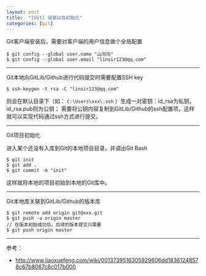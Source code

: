 ```yaml
---
layout: post
title:  "[Git] 安装以及初始化"
categories: [git]
---
```


Git客户端安装后，需要对客户端的用户信息做个全局配置

```
$ git config --global user.name "山沟沟"
$ git config --global user.email "linsir123@qq.com"
```

----------------------------

Git本地向GitLib/Github进行代码提交时需要配置SSH key

```
$ ssh-keygen -t rsa -C "linsir123@qq.com"
```
则会在默认目录下（如： `C:\Users\xxx\.ssh` ）生成一对密钥：id_rsa为私钥，id_rsa.pub则为公钥；
需要将公钥内容复制到GitLib/Github的ssh配置项，这样就可以实现代码通过ssh方式进行提交。

----------------------------

Git项目初始化

进入某个还没有入库到Git的本地项目目录，并调出Git Bash
```
$ git init
$ git add .
$ git commit -m "init"
```
这样就将本地的项目初始到本地的Git库中。

----------------------------

Git本地库关联到GitLib/Github的版本库

```
$ git remote add origin git@xxx.git
$ git push -u origin master
// 在版本初始成功后，后续的版本提交只需要
$ git push origin master
```

----------------------------

参考：
+ http://www.liaoxuefeng.com/wiki/0013739516305929606dd18361248578c67b8067c8c017b000
